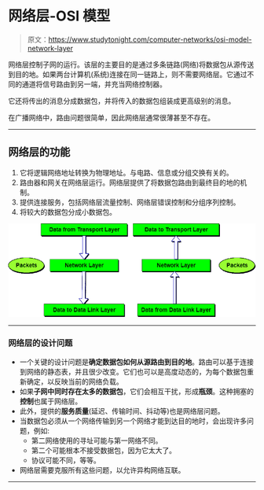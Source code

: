 # 网络层-OSI 模型

> 原文：<https://www.studytonight.com/computer-networks/osi-model-network-layer>

网络层控制子网的运行。该层的主要目的是通过多条链路(网络)将数据包从源传送到目的地。如果两台计算机(系统)连接在同一链路上，则不需要网络层。它通过不同的通道将信号路由到另一端，并充当网络控制器。

它还将传出的消息分成数据包，并将传入的数据包组装成更高级别的消息。

在广播网络中，路由问题很简单，因此网络层通常很薄甚至不存在。

* * *

## 网络层的功能

1.  它将逻辑网络地址转换为物理地址。与电路、信息或分组交换有关的。
2.  路由器和网关在网络层运行。网络层提供了将数据包路由到最终目的地的机制。
3.  提供连接服务，包括网络层流量控制、网络层错误控制和分组序列控制。
4.  将较大的数据包分成小数据包。

![Network Layer in ISO-OSI Model](img/80d268b2e6bf104f24ff9112de11d12a.png)

* * *

### 网络层的设计问题

*   一个关键的设计问题是**确定数据包如何从源路由到目的地**。路由可以基于连接到网络的静态表，并且很少改变。它们也可以是高度动态的，为每个数据包重新确定，以反映当前的网络负载。
*   如果**子网中同时存在太多的数据包**，它们会相互干扰，形成**瓶颈**。这种拥塞的**控制**也属于网络层。
*   此外，提供的**服务质量**(延迟、传输时间、抖动等)也是网络层问题。
*   当数据包必须从一个网络传输到另一个网络才能到达目的地时，会出现许多问题，例如:
    *   第二网络使用的寻址可能与第一网络不同。
    *   第二个可能根本不接受数据包，因为它太大了。
    *   协议可能不同，等等。
*   网络层需要克服所有这些问题，以允许异构网络互联。

* * *